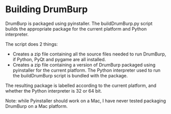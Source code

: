 # Building DrumBurp

DrumBurp is packaged using pyinstaller. The buildDrumBurp.py script builds the
appropriate package for the current platform and Python interpreter.

The script does 2 things:

- Creates a zip file containing all the source files needed to run DrumBurp, if
  Python, PyQt and pygame are all installed.
- Creates a zip file containing a version of DrumBurp packaged using pyinstaller
  for the current platform. The Python interpreter used to run the buildDrumBurp
  script is bundled with the package.

The resulting package is labelled according to the current platform, and whether
the Python interpreter is 32 or 64 bit.

Note: while Pyinstaller should work on a Mac, I have never tested packaging
DrumBurp on a Mac platform.
